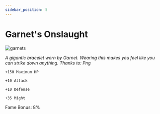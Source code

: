 ```yaml
---
sidebar_position: 5
---
```


# Garnet's Onslaught

![garnets](https://vwiki.valorserver.com/api/item/picture/garnet's%20onslaught)

<i>A gigantic bracelet worn by Garnet. Wearing this makes you feel like you can strike down anything. Thanks to: Png</i>

    +150 Maximum HP
   
    +10 Attack
    
    +10 Defense
    
    +35 Might
    
Fame Bonus: 8%
